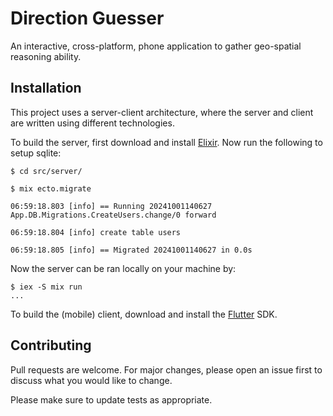 # Direction Guesser

An interactive, cross-platform, phone application to gather
geo-spatial reasoning ability.

## Installation

This project uses a server-client architecture, where the server and
client are written using different technologies.

To build the server, first download and install
[Elixir](https://elixir-lang.org/install.html). Now run the following
to setup sqlite:

```
$ cd src/server/

$ mix ecto.migrate

06:59:18.803 [info] == Running 20241001140627 App.DB.Migrations.CreateUsers.change/0 forward

06:59:18.804 [info] create table users

06:59:18.805 [info] == Migrated 20241001140627 in 0.0s

```

Now the server can be ran locally on your machine by:

```
$ iex -S mix run
...
```

To build the (mobile) client, download and install the
[Flutter](https://docs.flutter.dev/get-started/install) SDK.

<!-- Invoke [MAKE(1)](https://man.netbsd.org/make.1) to produce binaries -->
<!-- for both. If building for release, invoke -->
<!-- [MAKE(1)](https://man.netbsd.org/make.1) with `RELEASE=1`. -->

<!-- The resulting binaries will be located under the `.build/` directory. -->

## Contributing

Pull requests are welcome. For major changes, please open an issue first
to discuss what you would like to change.

Please make sure to update tests as appropriate.
